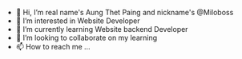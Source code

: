 - 👋 Hi, I’m real name's Aung Thet Paing and nickname's @Miloboss
- 👀 I’m interested in Website Developer
- 🌱 I’m currently learning Website backend Developer
- 💞️ I’m looking to collaborate on my learning
- 📫 How to reach me ...

<!---
Miloboss/Miloboss is a ✨ special ✨ repository because its `README.md` (this file) appears on your GitHub profile.
You can click the Preview link to take a look at your changes.
--->

